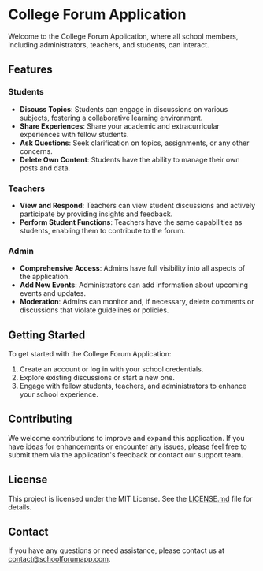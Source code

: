 # College Forum Application

Welcome to the College Forum Application, where all school members, including administrators, teachers, and students, can interact.

## Features

### Students

- **Discuss Topics**: Students can engage in discussions on various subjects, fostering a collaborative learning environment.
- **Share Experiences**: Share your academic and extracurricular experiences with fellow students.
- **Ask Questions**: Seek clarification on topics, assignments, or any other concerns.
- **Delete Own Content**: Students have the ability to manage their own posts and data.

### Teachers

- **View and Respond**: Teachers can view student discussions and actively participate by providing insights and feedback.
- **Perform Student Functions**: Teachers have the same capabilities as students, enabling them to contribute to the forum.

### Admin

- **Comprehensive Access**: Admins have full visibility into all aspects of the application.
- **Add New Events**: Administrators can add information about upcoming events and updates.
- **Moderation**: Admins can monitor and, if necessary, delete comments or discussions that violate guidelines or policies.

## Getting Started

To get started with the College Forum Application:

1. Create an account or log in with your school credentials.
2. Explore existing discussions or start a new one.
3. Engage with fellow students, teachers, and administrators to enhance your school experience.

## Contributing

We welcome contributions to improve and expand this application. If you have ideas for enhancements or encounter any issues, please feel free to submit them via the application's feedback or contact our support team.

## License

This project is licensed under the MIT License. See the [LICENSE.md](LICENSE.md) file for details.

## Contact

If you have any questions or need assistance, please contact us at [contact@schoolforumapp.com](mailto:contact@schoolforumapp.com).
